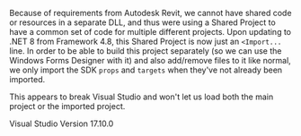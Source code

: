 Because of requirements from Autodesk Revit, we cannot have shared code or resources in a separate DLL, and thus were using a Shared Project to have a common set of code for multiple different projects.
Upon updating to .NET 8 from Framework 4.8, this Shared Project is now just an `<Import...` line.
In order to be able to build this project separately (so we can use the Windows Forms Designer with it) and also add/remove files to it like normal, we only import the SDK `props` and `targets` when they've not already been imported.

This appears to break Visual Studio and won't let us load both the main project or the imported project.

Visual Studio Version 17.10.0
